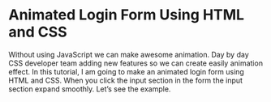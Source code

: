 
# Animated Login Form Using HTML and CSS


Without using JavaScript we can make awesome animation. Day by day CSS developer team adding new features so we can create easily animation effect. In this tutorial, I am going to make an animated login form using HTML and CSS. When you click the input section in the form the input section expand smoothly. Let’s see the example.

